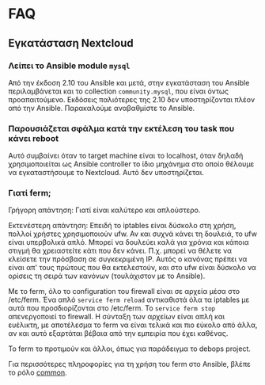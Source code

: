 # FAQ

## Εγκατάσταση Nextcloud

### Λείπει το Ansible module `mysql`

Από την έκδοση 2.10 του Ansible και μετά, στην εγκατάσταση του Ansible
περιλαμβάνεται και το collection `community.mysql`, που είναι όντως
προαπαιτούμενο. Εκδόσεις παλιότερες της 2.10 δεν υποστηρίζονται πλέον
από την Ansible. Παρακαλούμε αναβαθμίστε το Ansible.

### Παρουσιάζεται σφάλμα κατά την εκτέλεση του task που κάνει reboot

Αυτό συμβαίνει όταν το target machine είναι το localhost, όταν δηλαδή
χρησιμοποιείται ως Ansible controller το ίδιο μηχάνημα στο οποίο θέλουμε
να εγκαταστήσουμε το Nextcloud. Αυτό δεν υποστηρίζεται.

### Γιατί ferm;

Γρήγορη απάντηση: Γιατί είναι καλύτερο και απλούστερο.

Εκτενέστερη απάντηση: Επειδή το iptables είναι δύσκολο στη χρήση, πολλοί
χρήστες χρησιμοποιούν ufw. Αν και συχνά κάνει τη δουλειά, το ufw είναι
υπερβολικά απλό. Μπορεί να δουλεύει καλά για χρόνια και κάποια στιγμή θα
χρειαστείτε κάτι που δεν κάνει. Π.χ. μπορεί να θέλετε να κλείσετε την
πρόσβαση σε συγκεκριμένη IP. Αυτός ο κανόνας πρέπει να είναι απ' τους
πρώτους που θα εκτελεστούν, και στο ufw είναι δύσκολο να ορίσεις τη
σειρά των κανόνων (τουλάχιστον με το Ansible).

Με το ferm, όλο το configuration του firewall είναι σε αρχεία μέσα στο
/etc/ferm. Ένα απλό `service ferm reload` αντικαθιστά όλα τα iptables με
αυτά που προσδιορίζονται στο /etc/ferm. Το `service ferm stop`
απενεργοποιεί το firewall. Η σύνταξη των αρχείων είναι απλή και
ευέλικτη, με αποτέλεσμα το ferm να είναι τελικά και πιο εύκολο από άλλα,
αν και αυτό εξαρτάται βέβαια από την εμπειρία που έχει καθένας.

Το ferm το προτιμούν και άλλοι, όπως για παράδειγμα το debops project.

Για περισσότερες πληροφορίες για τη χρήση του ferm στο Ansible, βλέπε το
ρόλο [common](https://github.com/aptiko-ansible/common).
